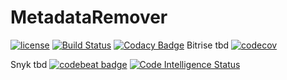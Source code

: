# MetadataRemover

[![license](https://img.shields.io/github/license/mashape/apistatus.svg)]()
[![Build Status](https://travis-ci.org/Crazy-Marvin/MetadataRemover.svg?branch=master)](https://travis-ci.org/Crazy-Marvin/MetadataRemover)
[![Codacy Badge](https://api.codacy.com/project/badge/Grade/eed69c67a07f4a14bf0ee0fd6b2ead40)](https://www.codacy.com/app/CrazyMarvin/MetadataRemover?utm_source=github.com&amp;utm_medium=referral&amp;utm_content=Crazy-Marvin/MetadataRemover&amp;utm_campaign=Badge_Grade)
Bitrise tbd
[![codecov](https://codecov.io/gh/Crazy-Marvin/MetadataRemover/branch/master/graph/badge.svg)](https://codecov.io/gh/Crazy-Marvin/MetadataRemover)

Snyk tbd
[![codebeat badge](https://codebeat.co/badges/8eceddc4-d4bd-49b9-9eb6-66b78049f771)](https://codebeat.co/projects/github-com-crazy-marvin-metadataremover-master)
[![Code Intelligence Status](https://scrutinizer-ci.com/g/Crazy-Marvin/MetadataRemover/badges/code-intelligence.svg?b=master)](https://scrutinizer-ci.com/code-intelligence)



